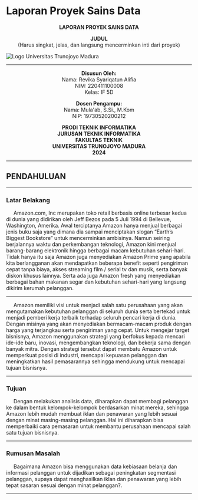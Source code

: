 # Laporan Proyek Sains Data

<p align="center">
  <strong>LAPORAN PROYEK SAINS DATA</strong>
</p>

<p align="center">
  <strong>JUDUL</strong><br>
  (Harus singkat, jelas, dan langsung mencerminkan inti dari proyek)
</p>

![Logo Universitas Trunojoyo Madura](./utm.png)


<hr>

<p align="center">
  <strong>Disusun Oleh:</strong><br>
  Nama: Revika Syariqatun Alifia<br>
  NIM: 220411100008<br>
  Kelas: IF 5D
</p>

<p align="center">
  <strong>Dosen Pengampu:</strong><br>
  Nama: Mula'ab, S.Si., M.Kom<br>
  NIP: 19730520200212
</p>

<p align="center">
  <strong>PRODI TEKNIK INFORMATIKA</strong><br>
  <strong>JURUSAN TEKNIK INFORMATIKA</strong><br>
  <strong>FAKULTAS TEKNIK</strong><br>
  <strong>UNIVERSITAS TRUNOJOYO MADURA</strong><br>
  <strong>2024</strong>
</p>

<hr>

## PENDAHULUAN
<hr>

### Latar Belakang
<p style="text-indent: 20px;"> Amazon.com, Inc merupakan toko retail berbasis online terbesar kedua di dunia yang didirikan oleh Jeff Bezos pada 5 Juli 1994 di Bellevue, Washington, Amerika. Awal terciptanya Amazon hanya menjual berbagai jenis buku saja yang dimana dia sampai menciptakan slogan “Earth’s Biggest Bookstore” untuk mencerminkan ambisinya. Namun seiring berjalannya waktu dan perkembangan teknologi, Amazon kini menjual barang-barang elektronik hingga berbagai macam kebutuhan sehari-hari. Tidak hanya itu saja Amazon juga menyediakan Amazon Prime yang apabila kita berlangganan akan mendapatkan beberapa benefit seperti pengiriman cepat tanpa biaya, akses streaming film / serial tv dan musik, serta banyak diskon khusus lainnya. Serta ada juga Amazon fresh yang menyediakan berbagai bahan makanan segar dan kebutuhan sehari-hari yang langsung dikirim kerumah pelanggan.</p>
<hr>
<p style="text-indent: 20px;"> Amazon memiliki visi untuk menjadi salah satu perusahaan yang akan mengutamakan kebutuhan pelanggan di seluruh dunia serta bertekad untuk menjadi pemberi kerja terbaik terhadap seluruh pencari kerja di dunia. Dengan misinya yang akan menyediakan bermacam-macam produk dengan harga yang terjangkau serta pengiriman yang cepat. Untuk mengejar target bisnisnya, Amazon menggunakan strategi yang berfokus kepada mencari ide-ide baru, inovasi, mengembangkan teknologi, dan bekerja sama dengan banyak mitra. Dengan strategi tersebut dapat membatu Amazon untuk memperkuat posisi di industri,  mencapai kepuasan pelanggan dan meningkatkan hasil pemasarannya sehingga mendukung untuk mencapai tujuan bisnisnya.</p>
<hr>

### Tujuan
<p style="text-indent: 20px;"> Dengan melakukan analisis data, diharapkan dapat membagi pelanggan ke dalam bentuk kelompok-kelompok berdasarkan minat mereka, sehingga Amazon  lebih mudah membuat iklan dan penawaran yang lebih sesuai dengan minat masing-masing pelanggan. Hal ini diharapkan bisa memperbaiki cara pemasaran untuk membantu perusahaan mencapai salah satu tujuan bisnisnya.</p>
<hr>

### Rumusan Masalah
<p style="text-indent: 20px;"> Bagaimana Amazon bisa menggunakan data kebiasaan belanja dan informasi pelanggan untuk dijadikan sebagai peningkatan segmentasi pelanggan, supaya dapat menghasilkan iklan dan penawaran yang lebih tepat sasaran sesuai dengan minat pelanggan?.</p>
<hr>

```{tableofcontents}
